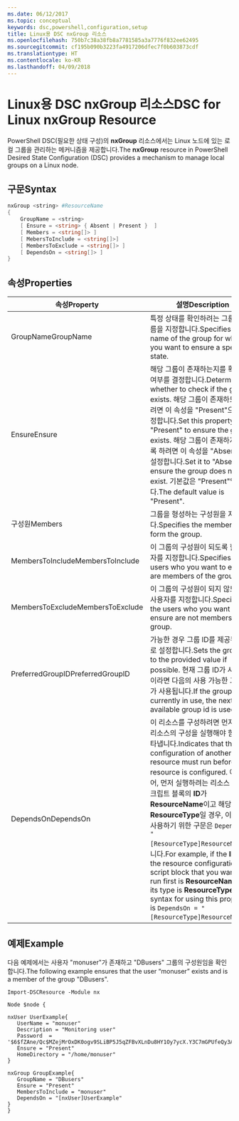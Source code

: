 ```yaml
---
ms.date: 06/12/2017
ms.topic: conceptual
keywords: dsc,powershell,configuration,setup
title: Linux용 DSC nxGroup 리소스
ms.openlocfilehash: 750b7c38a38fb8a7781585a3a7776f832ee62495
ms.sourcegitcommit: cf195b090b3223fa4917206dfec7f0b603873cdf
ms.translationtype: HT
ms.contentlocale: ko-KR
ms.lasthandoff: 04/09/2018
---
```

# <a name="dsc-for-linux-nxgroup-resource"></a><span data-ttu-id="5bd62-103">Linux용 DSC nxGroup 리소스</span><span class="sxs-lookup"><span data-stu-id="5bd62-103">DSC for Linux nxGroup Resource</span></span>

<span data-ttu-id="5bd62-104">PowerShell DSC(필요한 상태 구성)의 **nxGroup** 리소스에서는 Linux 노드에 있는 로컬 그룹을 관리하는 메커니즘을 제공합니다.</span><span class="sxs-lookup"><span data-stu-id="5bd62-104">The **nxGroup** resource in PowerShell Desired State Configuration (DSC) provides a mechanism to manage local groups on a Linux node.</span></span>

## <a name="syntax"></a><span data-ttu-id="5bd62-105">구문</span><span class="sxs-lookup"><span data-stu-id="5bd62-105">Syntax</span></span>

```powershell
nxGroup <string> #ResourceName
{
    GroupName = <string>
    [ Ensure = <string> { Absent | Present }  ]
    [ Members = <string[]> ]
    [ MebersToInclude = <string[]>]
    [ MembersToExclude = <string[]> ]
    [ DependsOn = <string[]> ]
}

```

## <a name="properties"></a><span data-ttu-id="5bd62-106">속성</span><span class="sxs-lookup"><span data-stu-id="5bd62-106">Properties</span></span>

|  <span data-ttu-id="5bd62-107">속성</span><span class="sxs-lookup"><span data-stu-id="5bd62-107">Property</span></span> |  <span data-ttu-id="5bd62-108">설명</span><span class="sxs-lookup"><span data-stu-id="5bd62-108">Description</span></span> |
|---|---|
| <span data-ttu-id="5bd62-109">GroupName</span><span class="sxs-lookup"><span data-stu-id="5bd62-109">GroupName</span></span>| <span data-ttu-id="5bd62-110">특정 상태를 확인하려는 그룹의 이름을 지정합니다.</span><span class="sxs-lookup"><span data-stu-id="5bd62-110">Specifies the name of the group for which you want to ensure a specific state.</span></span>|
| <span data-ttu-id="5bd62-111">Ensure</span><span class="sxs-lookup"><span data-stu-id="5bd62-111">Ensure</span></span>| <span data-ttu-id="5bd62-112">해당 그룹이 존재하는지를 확인할지 여부를 결정합니다.</span><span class="sxs-lookup"><span data-stu-id="5bd62-112">Determines whether to check if the group exists.</span></span> <span data-ttu-id="5bd62-113">해당 그룹이 존재하도록 하려면 이 속성을 "Present"으로 설정합니다.</span><span class="sxs-lookup"><span data-stu-id="5bd62-113">Set this property to "Present" to ensure the group exists.</span></span> <span data-ttu-id="5bd62-114">해당 그룹이 존재하지 않도록 하려면 이 속성을 "Absent"으로 설정합니다.</span><span class="sxs-lookup"><span data-stu-id="5bd62-114">Set it to "Absent" to ensure the group does not exist.</span></span> <span data-ttu-id="5bd62-115">기본값은 "Present"입니다.</span><span class="sxs-lookup"><span data-stu-id="5bd62-115">The default value is "Present".</span></span>|
| <span data-ttu-id="5bd62-116">구성원</span><span class="sxs-lookup"><span data-stu-id="5bd62-116">Members</span></span>| <span data-ttu-id="5bd62-117">그룹을 형성하는 구성원을 지정합니다.</span><span class="sxs-lookup"><span data-stu-id="5bd62-117">Specifies the members that form the group.</span></span>|
| <span data-ttu-id="5bd62-118">MembersToInclude</span><span class="sxs-lookup"><span data-stu-id="5bd62-118">MembersToInclude</span></span>| <span data-ttu-id="5bd62-119">이 그룹의 구성원이 되도록 할 사용자를 지정합니다.</span><span class="sxs-lookup"><span data-stu-id="5bd62-119">Specifies the users who you want to ensure are members of the group.</span></span>|
| <span data-ttu-id="5bd62-120">MembersToExclude</span><span class="sxs-lookup"><span data-stu-id="5bd62-120">MembersToExclude</span></span>| <span data-ttu-id="5bd62-121">이 그룹의 구성원이 되지 않도록 할 사용자를 지정합니다.</span><span class="sxs-lookup"><span data-stu-id="5bd62-121">Specifies the users who you want to ensure are not members of the group.</span></span>|
| <span data-ttu-id="5bd62-122">PreferredGroupID</span><span class="sxs-lookup"><span data-stu-id="5bd62-122">PreferredGroupID</span></span>| <span data-ttu-id="5bd62-123">가능한 경우 그룹 ID를 제공된 값으로 설정합니다.</span><span class="sxs-lookup"><span data-stu-id="5bd62-123">Sets the group id to the provided value if possible.</span></span> <span data-ttu-id="5bd62-124">현재 그룹 ID가 사용 중이라면 다음의 사용 가능한 그룹 ID가 사용됩니다.</span><span class="sxs-lookup"><span data-stu-id="5bd62-124">If the group id is currently in use, the next available group id is used.</span></span>|
| <span data-ttu-id="5bd62-125">DependsOn</span><span class="sxs-lookup"><span data-stu-id="5bd62-125">DependsOn</span></span> | <span data-ttu-id="5bd62-126">이 리소스를 구성하려면 먼저 다른 리소스의 구성을 실행해야 함을 나타냅니다.</span><span class="sxs-lookup"><span data-stu-id="5bd62-126">Indicates that the configuration of another resource must run before this resource is configured.</span></span> <span data-ttu-id="5bd62-127">예를 들어, 먼저 실행하려는 리소스 구성 스크립트 블록의 **ID**가 **ResourceName**이고 해당 형식이 **ResourceType**일 경우, 이 속성을 사용하기 위한 구문은 `DependsOn = "[ResourceType]ResourceName"`입니다.</span><span class="sxs-lookup"><span data-stu-id="5bd62-127">For example, if the **ID** of the resource configuration script block that you want to run first is **ResourceName** and its type is **ResourceType**, the syntax for using this property is `DependsOn = "[ResourceType]ResourceName"`.</span></span>|

## <a name="example"></a><span data-ttu-id="5bd62-128">예제</span><span class="sxs-lookup"><span data-stu-id="5bd62-128">Example</span></span>

<span data-ttu-id="5bd62-129">다음 예제에서는 사용자 "monuser"가 존재하고 "DBusers" 그룹의 구성원임을 확인합니다.</span><span class="sxs-lookup"><span data-stu-id="5bd62-129">The following example ensures that the user “monuser” exists and is a member of the group "DBusers".</span></span>

```
Import-DSCResource -Module nx

Node $node {

nxUser UserExample{
   UserName = "monuser"
   Description = "Monitoring user"
   Password  =    '$6$fZAne/Qc$MZejMrOxDK0ogv9SLiBP5J5qZFBvXLnDu8HY1Oy7ycX.Y3C7mGPUfeQy3A82ev3zIabhDQnj2ayeuGn02CqE/0'
   Ensure = "Present"
   HomeDirectory = "/home/monuser"
}

nxGroup GroupExample{
   GroupName = "DBusers"
   Ensure = "Present"
   MembersToInclude = "monuser"
   DependsOn = "[nxUser]UserExample"
}
}
```